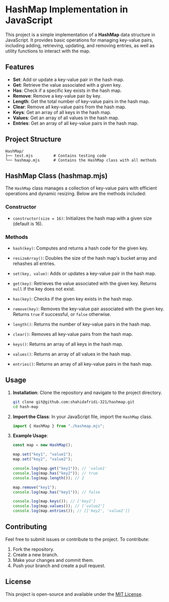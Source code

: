 # HashMap Implementation in JavaScript

This project is a simple implementation of a **HashMap** data structure in JavaScript. It provides basic operations for managing key-value pairs, including adding, retrieving, updating, and removing entries, as well as utility functions to interact with the map.

## Features

- **Set**: Add or update a key-value pair in the hash map.
- **Get**: Retrieve the value associated with a given key.
- **Has**: Check if a specific key exists in the hash map.
- **Remove**: Remove a key-value pair by key.
- **Length**: Get the total number of key-value pairs in the hash map.
- **Clear**: Remove all key-value pairs from the hash map.
- **Keys**: Get an array of all keys in the hash map.
- **Values**: Get an array of all values in the hash map.
- **Entries**: Get an array of all key-value pairs in the hash map.

## Project Structure

```plaintext
HashMap/
├── test.mjs         # Contains testing code
└── hashmap.mjs      # Contains the HashMap class with all methods
```

## HashMap Class (hashmap.mjs)

The `HashMap` class manages a collection of key-value pairs with efficient operations and dynamic resizing. Below are the methods included:

### Constructor

- `constructor(size = 16)`: Initializes the hash map with a given size (default is 16).

### Methods

- `hash(key)`: Computes and returns a hash code for the given key.

- `resizeArray()`: Doubles the size of the hash map's bucket array and rehashes all entries.

- `set(key, value)`: Adds or updates a key-value pair in the hash map.

- `get(key)`: Retrieves the value associated with the given key. Returns `null` if the key does not exist.

- `has(key)`: Checks if the given key exists in the hash map.

- `remove(key)`: Removes the key-value pair associated with the given key. Returns `true` if successful, or `false` otherwise.

- `length()`: Returns the number of key-value pairs in the hash map.

- `clear()`: Removes all key-value pairs from the hash map.

- `keys()`: Returns an array of all keys in the hash map.

- `values()`: Returns an array of all values in the hash map.

- `entries()`: Returns an array of all key-value pairs in the hash map.

## Usage

1. **Installation**: Clone the repository and navigate to the project directory.

   ```bash
   git clone git@github.com:shahidafridi-321/hashmap.git
   cd hash-map
   ```

2. **Import the Class**: In your JavaScript file, import the `HashMap` class.

   ```javascript
   import { HashMap } from "./hashmap.mjs";
   ```

3. **Example Usage**:

   ```javascript
   const map = new HashMap();

   map.set("key1", "value1");
   map.set("key2", "value2");

   console.log(map.get("key1")); // 'value1'
   console.log(map.has("key2")); // true
   console.log(map.length()); // 2

   map.remove("key1");
   console.log(map.has("key1")); // false

   console.log(map.keys()); // ['key2']
   console.log(map.values()); // ['value2']
   console.log(map.entries()); // [['key2', 'value2']]
   ```

## Contributing

Feel free to submit issues or contribute to the project. To contribute:

1. Fork the repository.
2. Create a new branch.
3. Make your changes and commit them.
4. Push your branch and create a pull request.

## License

This project is open-source and available under the [MIT License](LICENSE).
